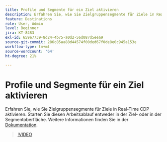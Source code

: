 ```yaml
---
title: Profile und Segmente für ein Ziel aktivieren
description: Erfahren Sie, wie Sie Zielgruppensegmente für Ziele in Real-Time CDP aktivieren.  Starten Sie diesen Arbeitsablauf entweder in der Ziel- oder in der Segmentoberfläche.
feature: Destinations
role: User, Admin
level: Beginner
jira: KT-8483
exl-id: 659e7739-8d24-4b75-a0d2-56d087d5eea9
source-git-commit: 286c85aa88d44574f00ded67f0de8e0c945a153e
workflow-type: tm+mt
source-wordcount: '64'
ht-degree: 21%

---
```


# Profile und Segmente für ein Ziel aktivieren

Erfahren Sie, wie Sie Zielgruppensegmente für Ziele in Real-Time CDP aktivieren.  Starten Sie diesen Arbeitsablauf entweder in der Ziel- oder in der Segmentoberfläche. Weitere Informationen finden Sie in der [Dokumentation](https://experienceleague.adobe.com/docs/experience-platform/destinations/ui/activate/activation-overview.html).

>[!VIDEO](https://video.tv.adobe.com/v/336046/?learn=on&enablevpops)

